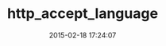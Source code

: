 ---
layout: post
title:  "http_accept_language"
repo:   "iain/http_accept_language"
date:   2015-02-18 17:24:07
gemurl: https://github.com/iain/http_accept_language
---